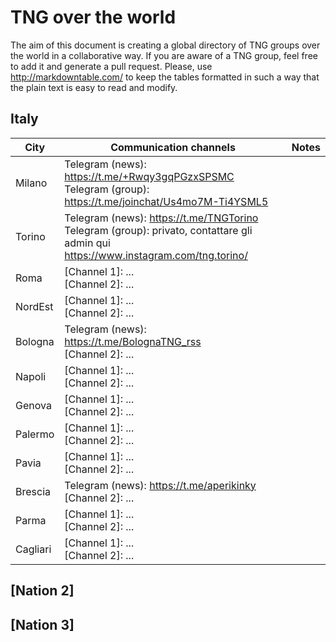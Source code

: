 # TNG over the world

The aim of this document is creating a global directory of TNG groups over the world in a collaborative way. If you are aware of a TNG group, feel free to add it and generate a pull request.
Please, use http://markdowntable.com/ to keep the tables formatted in such a way that the plain text is easy to read and modify.

## Italy

| City     | Communication channels                                                                                        | Notes |
|----------|---------------------------------------------------------------------------------------------------------------|-------|
| Milano   | Telegram (news): https://t.me/+Rwqy3gqPGzxSPSMC <br> Telegram (group): https://t.me/joinchat/Us4mo7M-Ti4YSML5 |       |
| Torino   | Telegram (news): https://t.me/TNGTorino <br> Telegram (group): privato, contattare gli admin qui https://www.instagram.com/tng.torino/                    |       |
| Roma     | [Channel 1]: ... <br> [Channel 2]: ...                                                                        |       |
| NordEst  | [Channel 1]: ... <br> [Channel 2]: ...                                                                        |       |
| Bologna  | Telegram (news): https://t.me/BolognaTNG_rss <br> [Channel 2]: ...                                            |       |
| Napoli   | [Channel 1]: ... <br> [Channel 2]: ...                                                                        |       |
| Genova   | [Channel 1]: ... <br> [Channel 2]: ...                                                                        |       |
| Palermo  | [Channel 1]: ... <br> [Channel 2]: ...                                                                        |       |
| Pavia    | [Channel 1]: ... <br> [Channel 2]: ...                                                                        |       |
| Brescia  | Telegram (news): https://t.me/aperikinky <br> [Channel 2]: ...                                                |       |
| Parma    | [Channel 1]: ... <br> [Channel 2]: ...                                                                        |       |
| Cagliari | [Channel 1]: ... <br> [Channel 2]: ...                                                                        |       |

## [Nation 2]

## [Nation 3]
